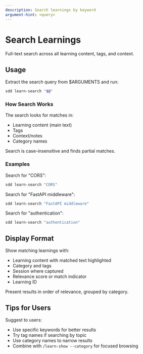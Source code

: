 ```yaml
---
description: Search learnings by keyword
argument-hint: <query>
---
```


# Search Learnings

Full-text search across all learning content, tags, and context.

## Usage

Extract the search query from $ARGUMENTS and run:

```bash
sdd learn-search "$@"
```

### How Search Works

The search looks for matches in:
- Learning content (main text)
- Tags
- Context/notes
- Category names

Search is case-insensitive and finds partial matches.

### Examples

Search for "CORS":
```bash
sdd learn-search "CORS"
```

Search for "FastAPI middleware":
```bash
sdd learn-search "FastAPI middleware"
```

Search for "authentication":
```bash
sdd learn-search "authentication"
```

## Display Format

Show matching learnings with:
- Learning content with matched text highlighted
- Category and tags
- Session where captured
- Relevance score or match indicator
- Learning ID

Present results in order of relevance, grouped by category.

## Tips for Users

Suggest to users:
- Use specific keywords for better results
- Try tag names if searching by topic
- Use category names to narrow results
- Combine with `/learn-show --category` for focused browsing
